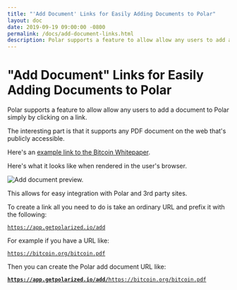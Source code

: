 ```yaml
---
title: "'Add Document' Links for Easily Adding Documents to Polar" 
layout: doc
date: 2019-09-19 09:00:00 -0800
permalink: /docs/add-document-links.html
description: Polar supports a feature to allow allow any users to add a document to Polar simply by clicking on a link. 
---
```


# "Add Document" Links for Easily Adding Documents to Polar

Polar supports a feature to allow allow any users to add a document to Polar simply by clicking on a link.

The interesting part is that it supports any PDF document on the web that's publicly accessible.

Here's an <a href="https://app.getpolarized.io/add/https://bitcoin.org/bitcoin.pdf">example link to the Bitcoin Whitepaper</a>.

Here's what it looks like when rendered in the user's browser.

<img class="img-fluid img-shadow" alt="Add document preview." src="https://i.imgur.com/jDbQpUm.png">

This allows for easy integration with Polar and 3rd party sites.

To create a link all you need to do is take an ordinary URL and prefix it with the following:

<code>https://app.getpolarized.io/add</code>

For example if you have a URL like: 

<code>https://bitcoin.org/bitcoin.pdf</code>

Then you can create the Polar add document URL like:

<code><b>https://app.getpolarized.io/add/</b>https://bitcoin.org/bitcoin.pdf</code>



